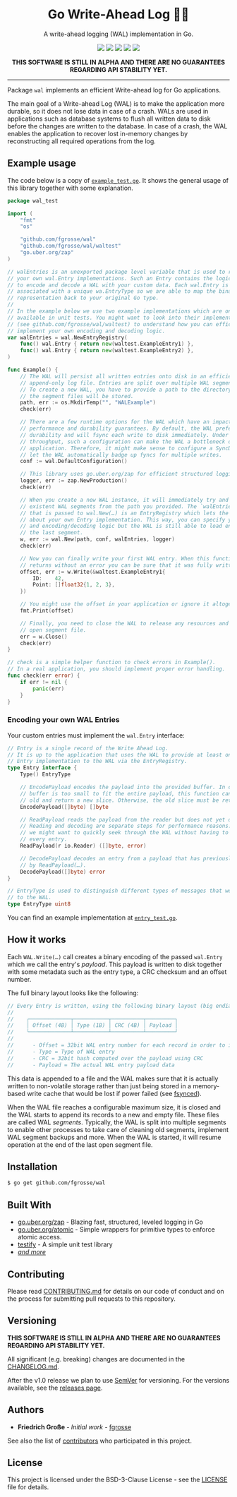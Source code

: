 <h1 align="center">Go Write-Ahead Log 🏃🧾</h1>
<p align="center">A write-ahead logging (WAL) implementation in Go. </p>
<p align="center">
    <a href="https://github.com/fgrosse/wal/releases"><img src="https://img.shields.io/github/tag/fgrosse/wal.svg?label=version&color=brightgreen"></a>
    <a href="https://github.com/fgrosse/wal/actions/workflows/test.yml"><img src="https://github.com/fgrosse/wal/actions/workflows/test.yml/badge.svg"></a>
    <a href="https://goreportcard.com/report/github.com/fgrosse/wal"><img src="https://goreportcard.com/badge/github.com/fgrosse/wal"></a>
    <a href="https://pkg.go.dev/github.com/fgrosse/wal"><img src="https://img.shields.io/badge/godoc-reference-blue.svg?color=blue"></a>
    <a href="https://github.com/fgrosse/wal/blob/master/LICENSE"><img src="https://img.shields.io/badge/license-BSD--3--Clause-blue.svg"></a>
</p>

<p align="center"><b>THIS SOFTWARE IS STILL IN ALPHA AND THERE ARE NO GUARANTEES REGARDING API STABILITY YET.</b></p>

---

Package `wal` implements an efficient Write-ahead log for Go applications.

The main goal of a Write-ahead Log (WAL) is to make the application more durable,
so it does not lose data in case of a crash. WALs are used in applications such as
database systems to flush all written data to disk before the changes are written
to the database. In case of a crash, the WAL enables the application to recover
lost in-memory changes by reconstructing all required operations from the log.

## Example usage

The code below is a copy of [`example_test.go`](example_test.go). It shows the
general usage of this library together with some explanation.

[embedmd]:# (example_test.go)
```go
package wal_test

import (
	"fmt"
	"os"

	"github.com/fgrosse/wal"
	"github.com/fgrosse/wal/waltest"
	"go.uber.org/zap"
)

// walEntries is an unexported package level variable that is used to register
// your own wal.Entry implementations. Such an Entry contains the logic of how
// to encode and decode a WAL with your custom data. Each wal.Entry is also
// associated with a unique wa.EntryType so we are able to map the binary
// representation back to your original Go type.
//
// In the example below we use two example implementations which are only
// available in unit tests. You might want to look into their implementation
// (see github.com/fgrosse/wal/waltest) to understand how you can efficiently
// implement your own encoding and decoding logic.
var walEntries = wal.NewEntryRegistry(
	func() wal.Entry { return new(waltest.ExampleEntry1) },
	func() wal.Entry { return new(waltest.ExampleEntry2) },
)

func Example() {
	// The WAL will persist all written entries onto disk in an efficient
	// append-only log file. Entries are split over multiple WAL segment files.
	// To create a new WAL, you have to provide a path to the directory where
	// the segment files will be stored.
	path, err := os.MkdirTemp("", "WALExample")
	check(err)

	// There are a few runtime options for the WAL which have an impact on its
	// performance and durability guarantees. By default, the WAL prefers strong
	// durability and will fsync each write to disk immediately. Under high
	// throughput, such a configuration can make the WAL a bottleneck of your
	// application. Therefore, it might make sense to configure a SyncDelay to
	// let the WAL automatically badge up fyncs for multiple writes.
	conf := wal.DefaultConfiguration()

	// This library uses go.uber.org/zap for efficient structured logging.
	logger, err := zap.NewProduction()
	check(err)

	// When you create a new WAL instance, it will immediately try and load any
	// existent WAL segments from the path you provided. The `walEntries` parameter
	// that is passed to wal.New(…) is an EntryRegistry which lets the WAL know
	// about your own Entry implementation. This way, you can specify your own types
	// and encoding/decoding logic but the WAL is still able to load entries from
	// the last segment.
	w, err := wal.New(path, conf, walEntries, logger)
	check(err)

	// Now you can finally write your first WAL entry. When this function
	// returns without an error you can be sure that it was fully written to disk.
	offset, err := w.Write(&waltest.ExampleEntry1{
		ID:    42,
		Point: []float32{1, 2, 3},
	})

	// You might use the offset in your application or ignore it altogether.
	fmt.Print(offset)

	// Finally, you need to close the WAL to release any resources and close the
	// open segment file.
	err = w.Close()
	check(err)
}

// check is a simple helper function to check errors in Example().
// In a real application, you should implement proper error handling.
func check(err error) {
	if err != nil {
		panic(err)
	}
}
```

### Encoding your own WAL Entries

Your custom entries must implement the `wal.Entry` interface:

[embedmd]:# (entry.go /.*Entry is a single record of the Write Ahead Log.*/ $)
```go
// Entry is a single record of the Write Ahead Log.
// It is up to the application that uses the WAL to provide at least one concrete
// Entry implementation to the WAL via the EntryRegistry.
type Entry interface {
	Type() EntryType

	// EncodePayload encodes the payload into the provided buffer. In case the
	// buffer is too small to fit the entire payload, this function can grow the
	// old and return a new slice. Otherwise, the old slice must be returned.
	EncodePayload([]byte) []byte

	// ReadPayload reads the payload from the reader but does not yet decode it.
	// Reading and decoding are separate steps for performance reasons. Sometimes
	// we might want to quickly seek through the WAL without having to decode
	// every entry.
	ReadPayload(r io.Reader) ([]byte, error)

	// DecodePayload decodes an entry from a payload that has previously been read
	// by ReadPayload(…).
	DecodePayload([]byte) error
}

// EntryType is used to distinguish different types of messages that we write
// to the WAL.
type EntryType uint8
```

You can find an example implementation at [`entry_test.go`](entry_test.go).

## How it works

Each `WAL.Write(…)` call creates a binary encoding of the passed `wal.Entry` which 
we call the entry's _payload_. This payload is written to disk together with some
metadata such as the entry type, a CRC checksum and an offset number.

The full binary layout looks like the following:

[embedmd]:# (segment_writer.go /.*the following binary layout.*/ /.*- Payload =.*/)
```go
// Every Entry is written, using the following binary layout (big endian format):
//
//	  ┌─────────────┬───────────┬──────────┬─────────┐
//	  │ Offset (4B) │ Type (1B) │ CRC (4B) │ Payload │
//	  └─────────────┴───────────┴──────────┴─────────┘
//
//		- Offset = 32bit WAL entry number for each record in order to implement a low-water mark
//		- Type = Type of WAL entry
//		- CRC = 32bit hash computed over the payload using CRC
//		- Payload = The actual WAL entry payload data
```

This data is appended to a file and the WAL makes sure that it is actually
written to non-volatile storage rather than just being stored in a memory-based
write cache that would be lost if power failed (see [fsynced][fsync]).

When the WAL file reaches a configurable maximum size, it is closed and the WAL
starts to append its records to a new and empty file. These files are called WAL
_segments_. Typically, the WAL is split into multiple segments to enable other
processes to take care of cleaning old segments, implement WAL segment backups
and more. When the WAL is started, it will resume operation at the end of the
last open segment file.

## Installation

```sh
$ go get github.com/fgrosse/wal
```

## Built With

* [go.uber.org/zap](go.uber.org/zap) - Blazing fast, structured, leveled logging in Go
* [go.uber.org/atomic](go.uber.org/atomic) - Simple wrappers for primitive types to enforce atomic access.
* [testify](https://github.com/stretchr/testify) - A simple unit test library
* _[and more](go.mod)_

## Contributing

Please read [CONTRIBUTING.md](CONTRIBUTING.md) for details on our code of
conduct and on the process for submitting pull requests to this repository.

## Versioning

**THIS SOFTWARE IS STILL IN ALPHA AND THERE ARE NO GUARANTEES REGARDING API STABILITY YET.**

All significant (e.g. breaking) changes are documented in the [CHANGELOG.md](CHANGELOG.md).

After the v1.0 release we plan to use [SemVer](http://semver.org/) for versioning.
For the versions available, see the [releases page][releases].

## Authors

- **Friedrich Große** - *Initial work* - [fgrosse](https://github.com/fgrosse)

See also the list of [contributors][contributors] who participated in this project.

## License

This project is licensed under the BSD-3-Clause License - see the [LICENSE](LICENSE) file for details.

[releases]: https://github.com/fgrosse/wal/releases
[contributors]: https://github.com/fgrosse/wal/contributors
[fsync]: https://en.wikipedia.org/wiki/Fsync
